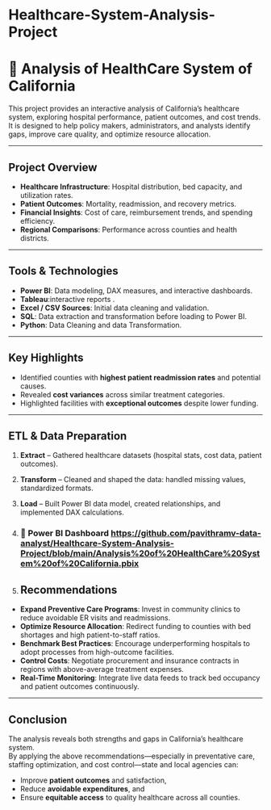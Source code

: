 # Healthcare-System-Analysis-Project
# 🏥 Analysis of HealthCare System of California

This project provides an interactive analysis of California’s healthcare system, exploring hospital performance, patient outcomes, and cost trends.  
It is designed to help policy makers, administrators, and analysts identify gaps, improve care quality, and optimize resource allocation.

---

##  Project Overview
- **Healthcare Infrastructure**: Hospital distribution, bed capacity, and utilization rates.
- **Patient Outcomes**: Mortality, readmission, and recovery metrics.
- **Financial Insights**: Cost of care, reimbursement trends, and spending efficiency.
- **Regional Comparisons**: Performance across counties and health districts.

---

##  Tools & Technologies
- **Power BI**: Data modeling, DAX measures, and interactive dashboards.
- **Tableau**:interactive reports .
- **Excel / CSV Sources**: Initial data cleaning and validation.
- **SQL**: Data extraction and transformation before loading to Power BI.
- **Python**: Data Cleaning and data Transformation. 

---

##  Key Highlights
- Identified counties with **highest patient readmission rates** and potential causes.
- Revealed **cost variances** across similar treatment categories.
- Highlighted facilities with **exceptional outcomes** despite lower funding.

---

##  ETL & Data Preparation
1. **Extract** – Gathered healthcare datasets (hospital stats, cost data, patient outcomes).
2. **Transform** – Cleaned and shaped the data: handled missing values, standardized formats.
3. **Load** – Built Power BI data model, created relationships, and implemented DAX calculations.

4. ### 🔹 **Power BI Dashboard** https://github.com/pavithramv-data-analyst/Healthcare-System-Analysis-Project/blob/main/Analysis%20of%20HealthCare%20System%20of%20California.pbix

5. ##  Recommendations
- **Expand Preventive Care Programs**: Invest in community clinics to reduce avoidable ER visits and readmissions.
- **Optimize Resource Allocation**: Redirect funding to counties with bed shortages and high patient-to-staff ratios.
- **Benchmark Best Practices**: Encourage underperforming hospitals to adopt processes from high-outcome facilities.
- **Control Costs**: Negotiate procurement and insurance contracts in regions with above-average treatment expenses.
- **Real-Time Monitoring**: Integrate live data feeds to track bed occupancy and patient outcomes continuously.

---

##  Conclusion
The analysis reveals both strengths and gaps in California’s healthcare system.  
By applying the above recommendations—especially in preventative care, staffing optimization, and cost control—state and local agencies can:
- Improve **patient outcomes** and satisfaction,
- Reduce **avoidable expenditures**, and
- Ensure **equitable access** to quality healthcare across all counties.


